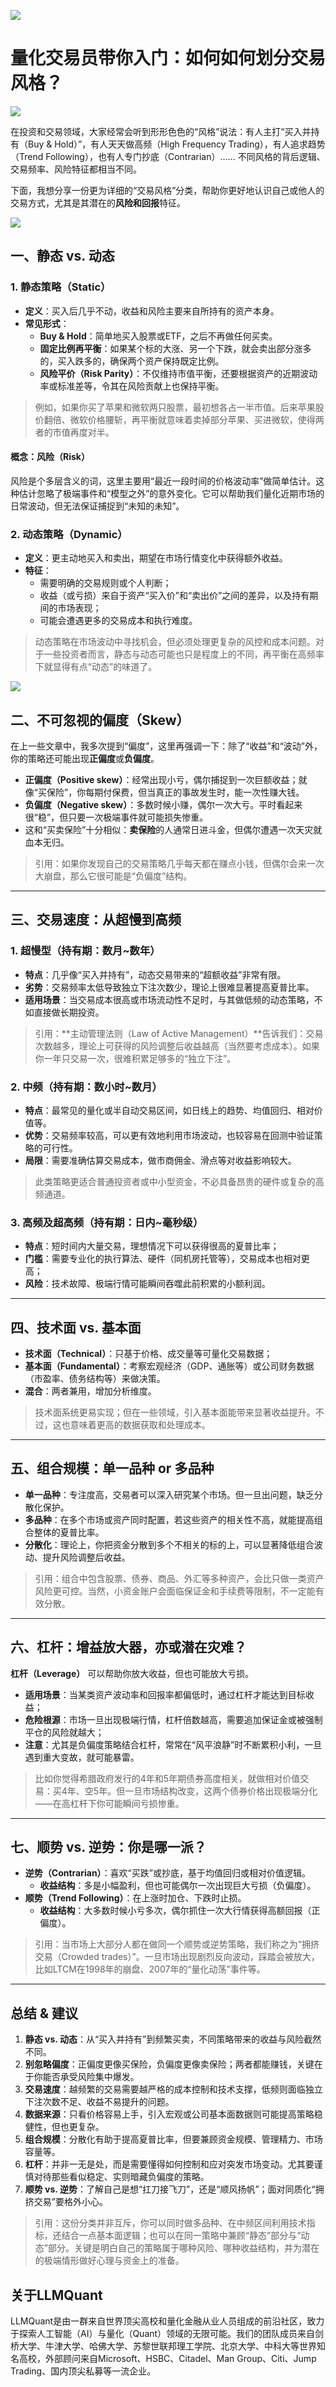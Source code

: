 ![](https://fastly.jsdelivr.net/gh/bucketio/img11@main/2024/10/21/1729466068183-23134fce-3131-4262-b18c-f378d71af4f6.gif)
# 量化交易员带你入门：如何如何划分交易风格？
![](https://fastly.jsdelivr.net/gh/bucketio/img9@main/2024/10/20/1729465031968-b3c8959e-1d37-4b8a-91b1-b0b0dfe25143.png)

在投资和交易领域，大家经常会听到形形色色的“风格”说法：有人主打“买入并持有（Buy & Hold）”，有人天天做高频（High Frequency Trading），有人追求趋势（Trend Following），也有人专门抄底（Contrarian）…… 不同风格的背后逻辑、交易频率、风险特征都相当不同。

下面，我想分享一份更为详细的“交易风格”分类，帮助你更好地认识自己或他人的交易方式，尤其是其潜在的**风险和回报**特征。


![](https://fastly.jsdelivr.net/gh/bucketio/img15@main/2025/01/22/1737589546535-0f621a57-2c2f-492d-ae3d-d9ef8b0a98d1.png)

## 一、静态 vs. 动态

### 1. 静态策略（Static）
- **定义**：买入后几乎不动，收益和风险主要来自所持有的资产本身。  
- **常见形式**：
  - **Buy & Hold**：简单地买入股票或ETF，之后不再做任何买卖。  
  - **固定比例再平衡**：如果某个标的大涨、另一个下跌，就会卖出部分涨多的，买入跌多的，确保两个资产保持既定比例。  
  - **风险平价（Risk Parity）**：不仅维持市值平衡，还要根据资产的近期波动率或标准差等，令其在风险贡献上也保持平衡。

> 例如，如果你买了苹果和微软两只股票，最初想各占一半市值。后来苹果股价翻倍、微软价格腰斩，再平衡就意味着卖掉部分苹果、买进微软，使得两者的市值再度对半。

#### 概念：风险（Risk）
风险是个多层含义的词，这里主要用“最近一段时间的价格波动率”做简单估计。这种估计忽略了极端事件和“模型之外”的意外变化。它可以帮助我们量化近期市场的日常波动，但无法保证捕捉到“未知的未知”。

### 2. 动态策略（Dynamic）
- **定义**：更主动地买入和卖出，期望在市场行情变化中获得额外收益。  
- **特征**：  
  - 需要明确的交易规则或个人判断；  
  - 收益（或亏损）来自于资产“买入价”和“卖出价”之间的差异，以及持有期间的市场表现；  
  - 可能会遭遇更多的交易成本和执行难度。

> 动态策略在市场波动中寻找机会，但必须处理更复杂的风控和成本问题。对于一些投资者而言，静态与动态可能也只是程度上的不同，再平衡在高频率下就显得有点“动态”的味道了。

![](https://fastly.jsdelivr.net/gh/bucketio/img15@main/2025/01/22/1737589435423-6f14c563-a0ad-411d-a7c0-0e0c15e43788.png)

## 二、不可忽视的偏度（Skew）

在上一些文章中，我多次提到“偏度”，这里再强调一下：除了“收益”和“波动”外，你的策略还可能出现**正偏度**或**负偏度**。

- **正偏度（Positive skew）**：经常出现小亏，偶尔捕捉到一次巨额收益；就像“买保险”，你每期付保费，但当真正的事故发生时，能一次性赚大钱。  
- **负偏度（Negative skew）**：多数时候小赚，偶尔一次大亏。平时看起来很“稳”，但只要一次极端事件就可能损失惨重。  
- 这和“买卖保险”十分相似：**卖保险**的人通常日进斗金，但偶尔遭遇一次天灾就血本无归。

> 引用：如果你发现自己的交易策略几乎每天都在赚点小钱，但偶尔会来一次大崩盘，那么它很可能是“负偏度”结构。

---

## 三、交易速度：从超慢到高频

### 1. 超慢型（持有期：数月~数年）
- **特点**：几乎像“买入并持有”，动态交易带来的“超额收益”非常有限。  
- **劣势**：交易频率太低导致独立下注次数少，理论上很难显著提高夏普比率。  
- **适用场景**：当交易成本很高或市场流动性不足时，与其做低频的动态策略，不如直接做长期投资。

> 引用：**主动管理法则（Law of Active Management）**告诉我们：交易次数越多，理论上可获得的风险调整后收益越高（当然要考虑成本）。如果你一年只交易一次，很难积累足够多的“独立下注”。

### 2. 中频（持有期：数小时~数月）
- **特点**：最常见的量化或半自动交易区间，如日线上的趋势、均值回归、相对价值等。  
- **优势**：交易频率较高，可以更有效地利用市场波动，也较容易在回测中验证策略的可行性。  
- **局限**：需要准确估算交易成本，做市商佣金、滑点等对收益影响较大。

> 此类策略更适合普通投资者或中小型资金，不必具备昂贵的硬件或复杂的高频通道。

### 3. 高频及超高频（持有期：日内~毫秒级）
- **特点**：短时间内大量交易，理想情况下可以获得很高的夏普比率；  
- **门槛**：需要专业化的执行算法、硬件（同机房托管等），交易成本也相对更高；  
- **风险**：技术故障、极端行情可能瞬间吞噬此前积累的小额利润。

---

## 四、技术面 vs. 基本面

- **技术面（Technical）**：只基于价格、成交量等可量化交易数据；  
- **基本面（Fundamental）**：考察宏观经济（GDP、通胀等）或公司财务数据（市盈率、债务结构等）来做决策。  
- **混合**：两者兼用，增加分析维度。

> 技术面系统更易实现；但在一些领域，引入基本面能带来显著收益提升。不过，这也意味着更高的数据获取和处理成本。

---

## 五、组合规模：单一品种 or 多品种

- **单一品种**：专注度高，交易者可以深入研究某个市场。但一旦出问题，缺乏分散化保护。  
- **多品种**：在多个市场或资产同时配置，若这些资产的相关性不高，就能提高组合整体的夏普比率。  
- **分散化**：理论上，你把资金分散到多个不相关的标的上，可以显著降低组合波动、提升风险调整后收益。

> 引用：组合中包含股票、债券、商品、外汇等多种资产，会比只做一类资产风险更可控。当然，小资金账户会面临保证金和手续费等限制，不一定能有效分散。

---

## 六、杠杆：增益放大器，亦或潜在灾难？

**杠杆（Leverage）** 可以帮助你放大收益，但也可能放大亏损。  
- **适用场景**：当某类资产波动率和回报率都偏低时，通过杠杆才能达到目标收益；  
- **危险根源**：市场一旦出现极端行情，杠杆倍数越高，需要追加保证金或被强制平仓的风险就越大；  
- **注意**：尤其是负偏度策略结合杠杆，常常在“风平浪静”时不断累积小利，一旦遇到重大变故，就可能暴雷。

> 比如你觉得希腊政府发行的4年和5年期债券高度相关，就做相对价值交易：买4年、空5年。但一旦市场结构改变，这两个债券价格出现极端分化——在高杠杆下你可能瞬间亏损惨重。

---

## 七、顺势 vs. 逆势：你是哪一派？

- **逆势（Contrarian）**：喜欢“买跌”或抄底，基于均值回归或相对价值逻辑。  
  - **收益结构**：多是小幅盈利，但也可能偶尔一次出现巨大亏损（负偏度）。  
- **顺势（Trend Following）**：在上涨时加仓、下跌时止损。  
  - **收益结构**：大多数时候小亏多次，偶尔抓住一次大行情获得高额回报（正偏度）。

> 引用：当市场上大部分人都在做同一个顺势或逆势策略，我们称之为“拥挤交易（Crowded trades）”。一旦市场出现剧烈反向波动，踩踏会被放大，比如LTCM在1998年的崩盘、2007年的“量化动荡”事件等。

---

## 总结 & 建议

1. **静态 vs. 动态**：从“买入并持有”到频繁买卖，不同策略带来的收益与风险截然不同。  
2. **别忽略偏度**：正偏度更像买保险，负偏度更像卖保险；两者都能赚钱，关键在于你能否承受风险集中爆发。  
3. **交易速度**：越频繁的交易需要越严格的成本控制和技术支撑，低频则面临独立下注次数不足、收益不易提升的问题。  
4. **数据来源**：只看价格容易上手，引入宏观或公司基本面数据则可能提高策略稳健性，但也更复杂。  
5. **组合规模**：分散化有助于提高夏普比率，但要兼顾资金规模、管理精力、市场容量等。  
6. **杠杆**：并非一无是处，而是需要懂得如何控制和应对突发市场变动。尤其要谨慎对待那些看似稳定、实则暗藏负偏度的策略。  
7. **顺势 vs. 逆势**：了解自己是想“扛刀接飞刀”，还是“顺风扬帆”；面对同质化“拥挤交易”要格外小心。  

> 引用：这份分类并非互斥，你可以同时做多品种、在中频区间利用技术指标，还结合一点基本面逻辑；也可以在同一策略中兼顾“静态”部分与“动态”部分。关键是明白自己的策略属于哪种风险、哪种收益结构，并为潜在的极端情形做好心理与资金上的准备。



## 关于LLMQuant

LLMQuant是由一群来自世界顶尖高校和量化金融从业人员组成的前沿社区，致力于探索人工智能（AI）与量化（Quant）领域的无限可能。我们的团队成员来自剑桥大学、牛津大学、哈佛大学、苏黎世联邦理工学院、北京大学、中科大等世界知名高校，外部顾问来自Microsoft、HSBC、Citadel、Man Group、Citi、Jump Trading、国内顶尖私募等一流企业。